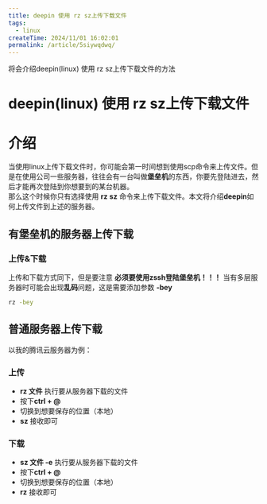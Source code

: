 ```yaml
---
title: deepin 使用 rz sz上传下载文件
tags:
  - linux
createTime: 2024/11/01 16:02:01
permalink: /article/5siywqdwq/
---
```


将会介绍deepin(linux) 使用 rz sz上传下载文件的方法
<!-- more -->

# deepin(linux) 使用 rz sz上传下载文件

# 介绍

当使用linux上传下载文件时，你可能会第一时间想到使用scp命令来上传文件。但是在使用公司一些服务器，往往会有一台叫做**堡垒机**的东西，你要先登陆进去，然后才能再次登陆到你想要到的某台机器。   
那么这个时候你只有选择使用 **rz** **sz** 命令来上传下载文件。本文将介绍**deepin**如何上传文件到上述的服务器。

## 有堡垒机的服务器上传下载
### 上传&下载
上传和下载方式同下，但是要注意 **必须要使用zssh登陆堡垒机！！！**
当有多层服务器时可能会出现**乱码**问题，这是需要添加参数 **-bey**
```bash
rz -bey
```

## 普通服务器上传下载
以我的腾讯云服务器为例：
### 上传
* **rz 文件** 执行要从服务器下载的文件
* 按下**ctrl + @**
*  切换到想要保存的位置（本地）
*  **sz** 接收即可



###  下载   
* **sz 文件 -e** 执行要从服务器下载的文件
* 按下**ctrl + @**
*  切换到想要保存的位置（本地）
*  **rz** 接收即可



